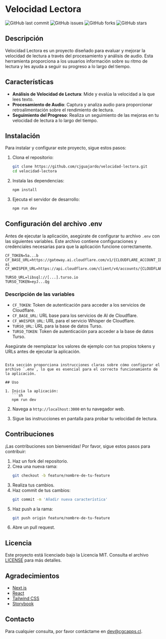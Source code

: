 # Velocidad Lectora

![GitHub last commit](https://img.shields.io/github/last-commit/cjguajardo/velocidad-lectora)
![GitHub issues](https://img.shields.io/github/issues/cjguajardo/velocidad-lectora)
![GitHub forks](https://img.shields.io/github/forks/cjguajardo/velocidad-lectora)
![GitHub stars](https://img.shields.io/github/stars/cjguajardo/velocidad-lectora)

## Descripción

Velocidad Lectora es un proyecto diseñado para evaluar y mejorar la velocidad de lectura a través del procesamiento y análisis de audio. Esta herramienta proporciona a los usuarios información sobre su ritmo de lectura y les ayuda a seguir su progreso a lo largo del tiempo.

## Características

- **Análisis de Velocidad de Lectura**: Mide y evalúa la velocidad a la que lees texto.
- **Procesamiento de Audio**: Captura y analiza audio para proporcionar retroalimentación sobre el rendimiento de lectura.
- **Seguimiento del Progreso**: Realiza un seguimiento de las mejoras en tu velocidad de lectura a lo largo del tiempo.

## Instalación

Para instalar y configurar este proyecto, sigue estos pasos:

1. Clona el repositorio:
   ```sh
   git clone https://github.com/cjguajardo/velocidad-lectora.git
   cd velocidad-lectora
   ```

2. Instala las dependencias:
   ```sh
   npm install
   ```

3. Ejecuta el servidor de desarrollo:
   ```sh
   npm run dev
   ```

## Configuración del archivo .env

Antes de ejecutar la aplicación, asegúrate de configurar tu archivo `.env` con las siguientes variables. Este archivo contiene configuraciones y credenciales necesarias para que la aplicación funcione correctamente.

```plaintext
CF_TOKEN=5a...b
CF_BASE_URL=https://gateway.ai.cloudflare.com/v1/{CLOUDFLARE_ACCOUNT_ID}/{GATEWAY_ID}/workers-ai
CF_WHISPER_URL=https://api.cloudflare.com/client/v4/accounts/{CLOUDFLARE_ACCOUNT_ID}/ai/run/@cf/openai/whisper

TURSO_URL=libsql://[...].turso.io
TURSO_TOKEN=eyJ...Qg
```

### Descripción de las variables

- `CF_TOKEN`: Token de autenticación para acceder a los servicios de Cloudflare.
- `CF_BASE_URL`: URL base para los servicios de AI de Cloudflare.
- `CF_WHISPER_URL`: URL para el servicio Whisper de Cloudflare.
- `TURSO_URL`: URL para la base de datos Turso.
- `TURSO_TOKEN`: Token de autenticación para acceder a la base de datos Turso.

Asegúrate de reemplazar los valores de ejemplo con tus propios tokens y URLs antes de ejecutar la aplicación.
```

Esta sección proporciona instrucciones claras sobre cómo configurar el archivo `.env`, lo que es esencial para el correcto funcionamiento de la aplicación.

## Uso

1. Inicia la aplicación:
   ```sh
   npm run dev
   ```

2. Navega a `http://localhost:3000` en tu navegador web.

3. Sigue las instrucciones en pantalla para probar tu velocidad de lectura.

## Contribuciones

¡Las contribuciones son bienvenidas! Por favor, sigue estos pasos para contribuir:

1. Haz un fork del repositorio.
2. Crea una nueva rama:
   ```sh
   git checkout -b feature/nombre-de-tu-feature
   ```
3. Realiza tus cambios.
4. Haz commit de tus cambios:
   ```sh
   git commit -m 'Añadir nueva característica'
   ```
5. Haz push a la rama:
   ```sh
   git push origin feature/nombre-de-tu-feature
   ```
6. Abre un pull request.

## Licencia

Este proyecto está licenciado bajo la Licencia MIT. Consulta el archivo [LICENSE](LICENSE) para más detalles.

## Agradecimientos

- [Next.js](https://nextjs.org/)
- [React](https://reactjs.org/)
- [Tailwind CSS](https://tailwindcss.com/)
- [Storybook](https://storybook.js.org/)

## Contacto

Para cualquier consulta, por favor contáctame en dev@cgcapps.cl.
